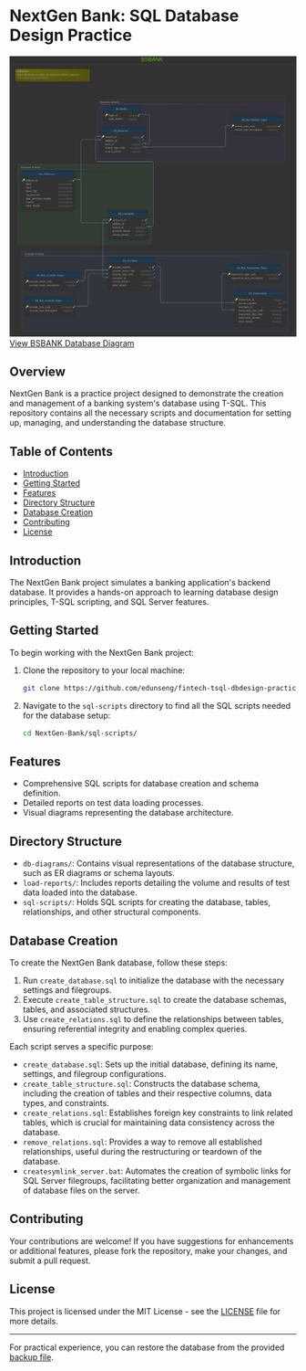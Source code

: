 # NextGen Bank: SQL Database Design Practice
[![BSBANK Database Design](bsbank.png)](https://htmlpreview.github.io/?https://github.com/edunseng/fintech-tsql-dbdesign-practice/blob/master/db-diagrams/BSBANK.html)
[View BSBANK Database Diagram](https://htmlpreview.github.io/?https://github.com/edunseng/fintech-tsql-dbdesign-practice/blob/master/db-diagrams/BSBANK.html)
## Overview

NextGen Bank is a practice project designed to demonstrate the creation and management of a banking system's database using T-SQL. This repository contains all the necessary scripts and documentation for setting up, managing, and understanding the database structure.

## Table of Contents

- [Introduction](#introduction)
- [Getting Started](#getting-started)
- [Features](#features)
- [Directory Structure](#directory-structure)
- [Database Creation](#database-creation)
- [Contributing](#contributing)
- [License](#license)

## Introduction

The NextGen Bank project simulates a banking application's backend database. It provides a hands-on approach to learning database design principles, T-SQL scripting, and SQL Server features.

## Getting Started

To begin working with the NextGen Bank project:

1. Clone the repository to your local machine:
   ```bash
   git clone https://github.com/edunseng/fintech-tsql-dbdesign-practice.git
   ```
2. Navigate to the `sql-scripts` directory to find all the SQL scripts needed for the database setup:
   ```bash
   cd NextGen-Bank/sql-scripts/
   ```

## Features

- Comprehensive SQL scripts for database creation and schema definition.
- Detailed reports on test data loading processes.
- Visual diagrams representing the database architecture.

## Directory Structure

- `db-diagrams/`: Contains visual representations of the database structure, such as ER diagrams or schema layouts.
- `load-reports/`: Includes reports detailing the volume and results of test data loaded into the database.
- `sql-scripts/`: Holds SQL scripts for creating the database, tables, relationships, and other structural components.

## Database Creation

To create the NextGen Bank database, follow these steps:

1. Run `create_database.sql` to initialize the database with the necessary settings and filegroups.
2. Execute `create_table_structure.sql` to create the database schemas, tables, and associated structures.
3. Use `create_relations.sql` to define the relationships between tables, ensuring referential integrity and enabling complex queries.

Each script serves a specific purpose:

- `create_database.sql`: Sets up the initial database, defining its name, settings, and filegroup configurations.
- `create_table_structure.sql`: Constructs the database schema, including the creation of tables and their respective columns, data types, and constraints.
- `create_relations.sql`: Establishes foreign key constraints to link related tables, which is crucial for maintaining data consistency across the database.
- `remove_relations.sql`: Provides a way to remove all established relationships, useful during the restructuring or teardown of the database.
- `createsymlink_server.bat`: Automates the creation of symbolic links for SQL Server filegroups, facilitating better organization and management of database files on the server.

## Contributing

Your contributions are welcome! If you have suggestions for enhancements or additional features, please fork the repository, make your changes, and submit a pull request.

## License

This project is licensed under the MIT License - see the [LICENSE](LICENSE) file for more details.

---
For practical experience, you can restore the database from the provided [backup file](https://github.com/edunseng/fintech-tsql-dbdesign-practice/blob/main/BSBANK.bak).
